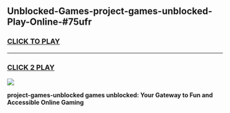 
## Unblocked-Games-project-games-unblocked-Play-Online-#75ufr
<h3>
<a href="https://premium.freeplayer.one?title=project-games-unblocked&ref=27F">CLICK TO PLAY</a></h3>
<hr>

<h3>
<a href="https://premium.freeplayer.one?title=project-games-unblocked&ref=27F">CLICK 2 PLAY</a>
  
</h3>

<a href="https://premium.freeplayer.one?title=project-games-unblocked&ref=27F"><img src="https://clearcache.store/games.png"></a>


**project-games-unblocked games unblocked: Your Gateway to Fun and Accessible Online Gaming**
